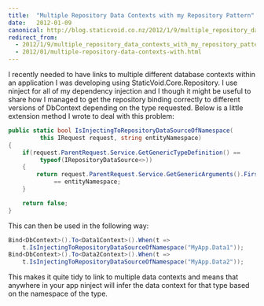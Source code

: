 ```yaml
---
title:  "Multiple Repository Data Contexts with my Repository Pattern"
date:   2012-01-09
canonical: http://blog.staticvoid.co.nz/2012/1/9/multiple_repository_data_contexts_with_my_repository_pattern
redirect_from:
  - 2012/1/9/multiple_repository_data_contexts_with_my_repository_pattern
  - 2012/01/multiple-repository-data-contexts-with.html
---
```

I recently needed to have links to multiple different database contexts within an application I was developing using StaticVoid.Core.Repository. I use ninject for all of my dependency injection and I though it might be useful to share how I managed to get the repository binding correctly to different versions of DbContext depending on the type requested. Below is a little extension method I wrote to deal with this problem:

``` csharp
public static bool IsInjectingToRepositoryDataSourceOfNamespace(
         this IRequest request, string entityNamespace)
{
    if(request.ParentRequest.Service.GetGenericTypeDefinition() ==
         typeof(IRepositoryDataSource<>))
    {
        return request.ParentRequest.Service.GetGenericArguments().First().Namespace
             == entityNamespace;
    }

    return false;
}
```
This can then be used in the following way:

```csharp
Bind<DbContext>().To<Data1Context>().When(t =>
	t.IsInjectingToRepositoryDataSourceOfNamespace("MyApp.Data1"));
Bind<DbContext>().To<Data2Context>().When(t =>
	t.IsInjectingToRepositoryDataSourceOfNamespace("MyApp.Data2"));
```

This makes it quite tidy to link to multiple data contexts and means that anywhere in your app ninject will infer the data context for that type based on the namespace of the type.
